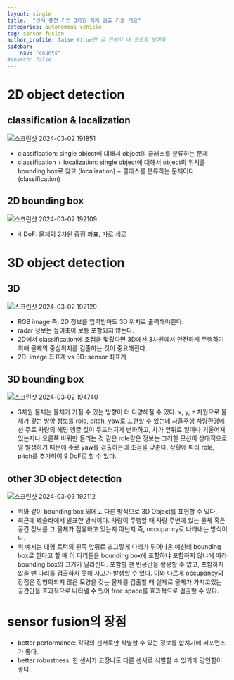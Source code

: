 ```yaml
---
layout: single
title:  "센서 퓨전 기반 3차원 객체 검출 기술 개요"
categories: autonomous vehicle
tag: sensor fusion
author_profile: false #true면 글 안에서 내 프로필 보여줌
sidebar:
    nav: "counts"
#search: false
---
```


# 2D object detection

## classification & localization

![스크린샷 2024-03-02 191851](https://github.com/jwjungwoo/jwjungwoo.github.io/assets/140131247/d79806fd-1824-4a44-bb53-034762fb28cd)   
* classification: single object에 대해서 object의 클래스를 분류하는 문제   
* classification + localization: single object에 대해서 object의 위치를 bounding box로 찾고 (localization) + 
클래스를 분류하는 문제이다. (classification)   

## 2D bounding box

![스크린샷 2024-03-02 192109](https://github.com/jwjungwoo/jwjungwoo.github.io/assets/140131247/4ab249b9-1e90-46c1-b751-e44f557e3961)   
* 4 DoF: 물체의 2차원 중점 좌표, 가로 세로   

# 3D object detection

## 3D

![스크린샷 2024-03-02 192129](https://github.com/jwjungwoo/jwjungwoo.github.io/assets/140131247/5d66db2f-dc09-45a8-b1c9-28a562f30141)   
* RGB image 즉, 2D 정보를 입력받아도 3D 위치로 출력해야한다.   
* radar 정보는 높이축이 보통 포함되지 않는다.   
* 2D에서 classification에 초점을 맞췄다면 3D에선 3차원에서 안전하게 주행하기 위해 물체의 중심위치를 검출하는 것이 중요해진다.   
* 2D: image 좌표계 vs 3D: sensor 좌표계   

## 3D bounding box

![스크린샷 2024-03-02 194740](https://github.com/jwjungwoo/jwjungwoo.github.io/assets/140131247/9ead2785-2a30-4356-b5d6-d5f5fd39db0c)   
* 3차원 물체는 물체가 가질 수 있는 방향이 더 다양해질 수 있다. x, y, z 차원으로 물체가 갖는 방향 정보를 role, pitch, yaw로 표현할 수 있는데 
자율주행 차량환경에선 주로 차량의 헤딩 앵글 값이 두드러지게 변화하고, 차가 앞뒤로 얼마나 기울어져 있는지나 오른쪽 바퀴만 들리는 것 같은 
role같은 정보는 그러한 모션이 상대적으로 덜 발생하기 때문에 주로 yaw를 검출하는데 초점을 맞춘다. 상황에 따라 role, pitch를 추가하여 9 DoF로 
할 수 있다.   

## other 3D object detection

![스크린샷 2024-03-03 192112](https://github.com/jwjungwoo/jwjungwoo.github.io/assets/140131247/7245b291-fc29-467a-81b5-1ed5e244ab7d)   
* 위와 같이 bounding box 외에도 다른 방식으로 3D Object를 표현할 수 있다.   
* 최근에 테슬라에서 발표한 방식이다. 차량이 주행할 때 차량 주변에 있는 물체 혹은 공간 정보를 그 물체가 
점유하고 있는지 아닌지 즉, occupancy로 나타내는 방식이다.   
* 위 예시는 대형 트럭의 왼쪽 앞뒤로 조그맣게 다리가 튀어나온 예신데 bounding box로 한다고 할 때 이 다리들을 bounding box에 포함하냐 
포함하지 않냐에 따라 bounding box의 크기가 달라진다. 포함할 땐 빈공간을 활용할 수 없고, 포함하지 않을 땐 다리를 검출하지 못해 사고가 발생할 
수 있다. 이와 다르게 occupancy의 장점은 정형화되지 않은 모양을 갖는 물체를 검출할 때 실제로 물체가 가지고있는 공간만을 
효과적으로 나타낼 수 있어 free space를 효과적으로 검출할 수 있다.   

# sensor fusion의 장점

* better performance: 각각의 센서로만 식별할 수 있는 정보를 합치기에 퍼포먼스가 좋다.   
* better robustness: 한 센서가 고장나도 다른 센서로 식별할 수 있기에 강인함이 좋다.   
